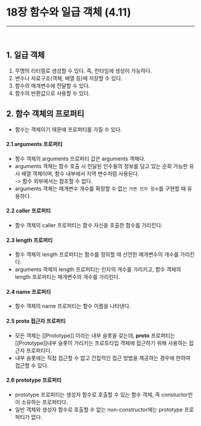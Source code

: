 # 18장 함수와 일급 객체 (4.11)
<hr>
<br>
 
## 1. 일급 객체
1. 무명의 리터럴로 생성할 수 있다. 즉, 런타임에 생성이 가능하다.
2. 변수나 자료구조(객체, 배열 등)에 저장할 수 있다.
3. 함수의 매개변수에 전달할 수 있다.
4. 함수의 반환값으로 사용할 수 있다.

## 2. 함수 객체의 프로퍼티
- 함수는 객체이기 때문에 프로퍼티를 가질 수 있다.

#### 2.1 arguments 프로퍼티
- 함수 객체의 arguments 프로퍼티 값은 arguments 객체다.
- arguments 객체는 함수 호출 시 전달된 인수들의 정보를 담고 있는 순회 가능한 유사 배열 객체이며, 함수 내부에서 지역 변수처럼 사용된다. <br> -> 함수 외부에서는 참조할 수 없다.
- arguments 객체는 매개변수 개수를 확정할 수 없는 `가변 인자 함수`를 구현할 때 유용하다.

#### 2.2 caller 프로퍼티
- 함수 객체의 caller 프로퍼티는 함수 자신을 호출한 함수를 가리킨다.

#### 2.3 length 프로퍼티
- 함수 객체의 length 프로퍼티는 함수를 정의할 때 선언한 매개변수의 개수를 가리킨다.
- arguments 객체의 length 프로퍼티는 인자의 개수를 가리키고, 함수 객체의 length 프로퍼티는 매개변수의 개수를 가리킨다.

#### 2.4 name 프로퍼티
- 함수 객체의 name 프로퍼티는 함수 이름을 나타낸다.

#### 2.5 __proto__ 접근자 프로퍼티
- 모든 객체는 [[Prototype]] 이라는 내부 슬롯을 갖는데, __proto__ 프로퍼티는 [[Prototype]]내부 슬롯이 가리키는 프로토타입 객체에 접근하기 위해 사용하는 접근자 프로퍼티다.
- 내부 슬롯에는 직접 접근할 수 없고 간접적인 접근 방법을 제공하는 경우에 한하여 접근할 수 있다.

#### 2.6 prototype 프로퍼티
- prototype 프로퍼티는 생성자 함수로 호출할 수 있는 함수 객체, 즉 constuctor만이 소유하는 프로퍼티다.
- 일반 객체와 생성자 함수로 호출할 수 없는 non-constructor에는 prototype 프로퍼티가 없다.
